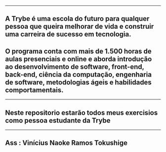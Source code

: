 --------------------------------------------------------------------------------------------------------------------------------------------------------------------------------------------------------
A Trybe é uma escola do futuro para qualquer pessoa que queira melhorar de vida e construir uma carreira de sucesso em tecnologia.
--------------------------------------------------------------------------------------------------------------------------------------------------------------------------------------------------------
O programa conta com mais de 1.500 horas de aulas presenciais e online e aborda 
introdução ao desenvolvimento de software, front-end, back-end, ciência da computação, engenharia de software, metodologias ágeis e habilidades comportamentais.
--------------------------------------------------------------------------------------------------------------------------------------------------------------------------------------------------------
---------------------------------------------------------------------------------------------------------------------------------------------------------------------------------------------------------
Neste repositorio estarão todos meus exercisios  como pessoa estudante da Trybe 
---------------------------------------------------------------------------------------------------------------------------------------------------------------------------------------------------------
--------------------------------------------------------------------------------------------------------------------------------------------------------------------------------------------------------
Ass : Vinícius Naoke Ramos Tokushige 
--------------------------------------------------------------------------------------------------------------------------------------------------------------------------------------------------------                                                                           

